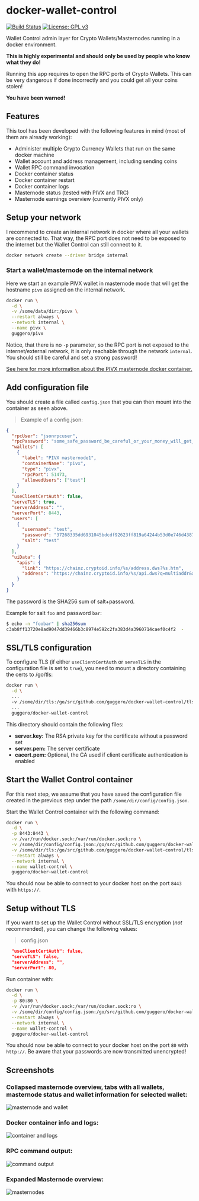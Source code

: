 # docker-wallet-control

[![Build Status](https://travis-ci.org/guggero/docker-wallet-control.svg?branch=master)](https://travis-ci.org/guggero/docker-wallet-control)
[![License: GPL v3](https://img.shields.io/badge/License-GPL%20v3-blue.svg)](https://github.com/guggero/docker-wallet-control/blob/master/LICENSE)

Wallet Control admin layer for Crypto Wallets/Masternodes running in a docker environment.

**This is highly experimental and should only be used by people who know what they do!**

Running this app requires to open the RPC ports of Crypto Wallets.
This can be very dangerous if done incorrectly and you could get all your coins stolen!

**You have been warned!**

## Features

This tool has been developed with the following features in mind (most of them are already working):
* Administer multiple Crypto Currency Wallets that run on the same docker machine
* Wallet account and address management, including sending coins
* Wallet RPC command invocation
* Docker container status
* Docker container restart
* Docker container logs
* Masternode status (tested with PIVX and TRC)
* Masternode earnings overview (currently PIVX only)

## Setup your network

I recommend to create an internal network in docker where all your wallets are connected to.
That way, the RPC port does not need to be exposed to the internet but the Wallet Control can still connect to it.

```bash
docker network create --driver bridge internal
```

### Start a wallet/masternode on the internal network

Here we start an example PIVX wallet in masternode mode that will get the hostname `pivx` assigned on the internal network.

```bash
docker run \
  -d \
  -v /some/data/dir:/pivx \
  --restart always \
  --network internal \
  --name pivx \
  guggero/pivx
```

Notice, that there is no `-p` parameter, so the RPC port is not exposed to the internet/external network, it is only reachable
through the network `internal`. You should still be careful and set a strong password!

[See here for more information about the PIVX masternode docker container.](https://github.com/guggero/docker-pivx-masternode) 

## Add configuration file

You should create a file called `config.json` that you can then mount into the container as seen above.

> Example of a config.json:
```json
{
  "rpcUser": "jsonrpcuser",
  "rpcPassword": "some_safe_password_be_careful_or_your_money_will_get_stolen_you_have_been_warned!",
  "wallets": [
    {
      "label": "PIVX masternode1",
      "containerName": "pivx",
      "type": "pivx",
      "rpcPort": 51473,
      "allowedUsers": ["test"]
    }
  ],
  "useClientCertAuth": false,
  "serveTLS": true,
  "serverAddress": "",
  "serverPort": 8443,
  "users": [
    {
      "username": "test",
      "password": "37268335dd6931045bdcdf92623ff819a64244b53d0e746d438797349d4da578",
      "salt": "test"
    }
  ],
  "uiData": {
    "apis": {
      "link": "https://chainz.cryptoid.info/%s/address.dws?%s.htm",
      "address": "https://chainz.cryptoid.info/%s/api.dws?q=multiaddr&active=%s&key=22ea057c8f38&n=9999999"
    }
  }
}
```

The password is the SHA256 sum of salt+password.

Example for salt `foo` and password `bar`:

```bash
$ echo -n "foobar" | sha256sum
c3ab8ff13720e8ad9047dd39466b3c8974e592c2fa383d4a3960714caef0c4f2  -
``` 


## SSL/TLS configuration

To configure TLS (if either `useClientCertAuth` or `serveTLS` in the configuration file is set to `true`),
you need to mount a directory containing the certs to /go/tls:

```bash
docker run \
  -d \
  ...
  -v /some/dir/tls:/go/src/github.com/guggero/docker-wallet-control/tls \
  ...
  guggero/docker-wallet-control
```

This directory should contain the following files:

* **server.key:** The RSA private key for the certificate without a password set
* **server.pem:** The server certificate
* **cacert.pem:** Optional, the CA used if client certificate authentication is enabled

## Start the Wallet Control container

For this next step, we assume that you have saved the configuration file created in the previous step under
the path `/some/dir/config/config.json`.

Start the Wallet Control container with the following command:

```bash
docker run \
  -d \
  -p 8443:8443 \
  -v /var/run/docker.sock:/var/run/docker.sock:ro \
  -v /some/dir/config/config.json:/go/src/github.com/guggero/docker-wallet-control/config.json \
  -v /some/dir/tls:/go/src/github.com/guggero/docker-wallet-control/tls \
  --restart always \
  --network internal \
  --name wallet-control \
  guggero/docker-wallet-control
```

You should now be able to connect to your docker host on the port `8443` with `https://`.

## Setup without TLS

If you want to set up the Wallet Control without SSL/TLS encryption (*not* recommended), you can change the following values:

> config.json
```json
  "useClientCertAuth": false,
  "serveTLS": false,
  "serverAddress": "",
  "serverPort": 80,
```
Run container with:
```bash
docker run \
  -d \
  -p 80:80 \
  -v /var/run/docker.sock:/var/run/docker.sock:ro \
  -v /some/dir/config/config.json:/go/src/github.com/guggero/docker-wallet-control/config.json \
  --restart always \
  --network internal \
  --name wallet-control \
  guggero/docker-wallet-control
```

You should now be able to connect to your docker host on the port `80` with `http://`.
Be aware that your passwords are now transmitted unencrypted!

## Screenshots

### Collapsed masternode overview, tabs with all wallets, masternode status and wallet information for selected wallet:

![masternode and wallet](doc/masternode_and_wallet.png)

### Docker container info and logs:

![container and logs](doc/container_and_logs.png)

### RPC command output:

![command output](doc/command_output.png)

### Expanded Masternode overview:

![masternodes](doc/masternodes.png)